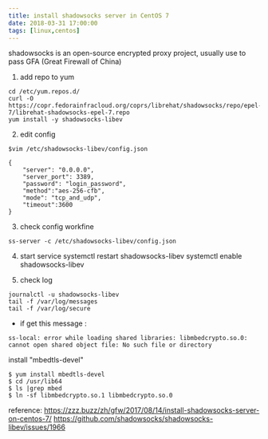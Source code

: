 ```yaml
---
title: install shadowsocks server in CentOS 7
date: 2018-03-31 17:00:00
tags: [linux,centos]
---
```


shadowsocks is an open-source encrypted proxy project,
usually use to pass GFA (Great Firewall of China)

<!--more-->

1. add repo to yum
```
cd /etc/yum.repos.d/
curl -O https://copr.fedorainfracloud.org/coprs/librehat/shadowsocks/repo/epel-7/librehat-shadowsocks-epel-7.repo
yum install -y shadowsocks-libev
```

2. edit config
```
$vim /etc/shadowsocks-libev/config.json

{
    "server": "0.0.0.0",
    "server_port": 3389,
    "password": "login_password",
    "method":"aes-256-cfb",
    "mode": "tcp_and_udp",
    "timeout":3600
}
```

3. check config workfine
```
ss-server -c /etc/shadowsocks-libev/config.json
```
4. start service
systemctl restart shadowsocks-libev
systemctl enable shadowsocks-libev

5. check log
```
journalctl -u shadowsocks-libev
tail -f /var/log/messages
tail -f /var/log/secure
```

* if get this message :
```
ss-local: error while loading shared libraries: libmbedcrypto.so.0: cannot open shared object file: No such file or directory
```

install "mbedtls-devel"
```
$ yum install mbedtls-devel
$ cd /usr/lib64
$ ls |grep mbed
$ ln -sf libmbedcrypto.so.1 libmbedcrypto.so.0
```

reference:
https://zzz.buzz/zh/gfw/2017/08/14/install-shadowsocks-server-on-centos-7/
https://github.com/shadowsocks/shadowsocks-libev/issues/1966

